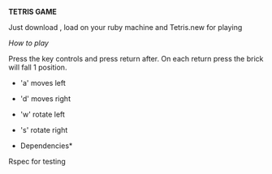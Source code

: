 **TETRIS GAME**

Just download , load on your ruby machine and Tetris.new for playing

*How to play*

Press the key controls and press return after. On each return press the brick will fall 1 position.

* 'a' moves left
* 'd' moves right
* 'w' rotate left
* 's' rotate right

* Dependencies*

Rspec for testing








